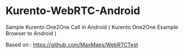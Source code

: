 # Kurento-WebRTC-Android
Sample Kurento One2One Call in Android ( Kurento One2One Example Browser to Android )

Based on : https://github.com/MaxMaes/WebRTCTest
